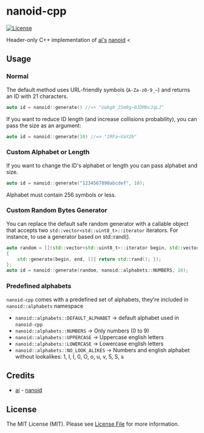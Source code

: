 # nanoid-cpp

[![License](https://img.shields.io/badge/license-MIT%20License-blue.svg)](LICENSE)

Header-only C++ implementation of [ai's](https://github.com/ai) [nanoid](https://github.com/ai/nanoid)
<
## Usage

### Normal

The default method uses URL-friendly symbols (`A-Za-z0-9_~`) and returns an ID
with 21 characters.

```cpp
auto id = nanoid::generate() //=> "Uakgb_J5m9g~0JDMbcJqLJ"
```

If you want to reduce ID length (and increase collisions probability),
you can pass the size as an argument:

```cpp
auto id = nanoid::generate(10) //=> "IRFa~VaY2b"
```

### Custom Alphabet or Length

If you want to change the ID's alphabet or length
you can pass alphabet and size.

```cpp
auto id = nanoid::generate("1234567890abcdef", 10);
```

Alphabet must contain 256 symbols or less.

### Custom Random Bytes Generator

You can replace the default safe random generator with a callable object that accepts two 
`std::vector<std::uint8_t>::iterator` iterators.
For instance, to use a generator based on std::rand().

```cpp
auto random = [](std::vector<std::uint8_t>::iterator begin, std::vector<std::uint8_t>::iterator end)
{
    std::generate(begin, end, []{ return std::rand(); });
};
auto id = nanoid::generate(random, nanoid::alphabets::NUMBERS, 10);
```

### Predefined alphabets
`nanoid-cpp` comes with a predefined set of alphabets, they're included in `nanoid::alphabets` namespace

* `nanoid::alphabets::DEFAULT_ALPHABET` -> default alphabet used in `nanoid-cpp`
* `nanoid::alphabets::NUMBERS` -> Only numbers (0 to 9)
* `nanoid::alphabets::UPPERCASE` -> Uppercase english letters
* `nanoid::alphabets::LOWERCASE` -> Lowercase english letters
* `nanoid::alphabets::NO_LOOK_ALIKES` -> Numbers and english alphabet without lookalikes: 1, l, I, 0, O, o, u, v, 5, S, s

## Credits

- [ai](https://github.com/ai) - [nanoid](https://github.com/ai/nanoid)

## License

The MIT License (MIT). Please see [License File](LICENSE) for more information.